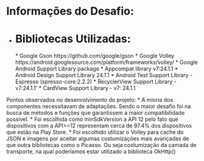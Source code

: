 
<h1>Informações do Desafio:</h1>

*   <h1>Bibliotecas Utilizadas:</h1>
    * Google Gson
        https://github.com/google/gson
    * Google Volley 
        https://android.googlesource.com/platform/frameworks/volley/
    * Google Android Support Library package
        *   Appcompat library v7:24.1.1
        *   Android Design Support Library 24.1.1
        *   Android Test Support Library - Espresso (spresso-core:2.2.2)
        *   RecyclerView Support Library - v7:24.1.1'
        *   CardView Support Library - v7: 24.1.1

Pontos observados no desenvolvimento do projeto:
    *   A mioria dos componentes necessitavam de adaptações. Sendo o maior desafio foi na busca de métodos e funções que garantissem a maior compatibilidade possível.
    *   Foi escolhida como minSdkVersion a API 12  pelo fato que dispositivos com a API>=12 representam cerca de 97.4% dos dispositivos que estão na Play Store.
    *   Foi escolhido utilizar o Volley para cache do JSON e imagens por aceitar algumas costumizações mais avançadas de que outra bibliotecas como o Picasso. Ou seja costumização da camada de transporte, na qual poderíamos estar utilizado a biblioteca OkHttp() 
    
    


